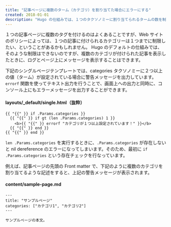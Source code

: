 ```yaml
---
title: "記事ページに複数のターム（カテゴリ）を割り当てた場合にエラーにする"
created: 2018-01-01
description: "Hugo の仕組みでは、１つのタクソノミーに割り当てられるタームの数を制限することはできません。ここでは、複数のタームを割り当ててしまった場合に、エラー表示を行う方法を紹介します。"
---
```


１つの記事ページに複数のタグを付けるのはよくあることですが、Web サイトのポリシーによっては、１つの記事に付けられるカテゴリーは１つまでに制限したい、ということがあるかもしれません。
Hugo のデフォルトの仕組みでは、そのような制限はできないのですが、複数のカテゴリが付けられた記事を表示したときに、ログとページ上にメッセージを表示することはできます。

下記のシングルページテンプレートでは、categories タクソノミーに２つ以上の値（ターム）が設定されている場合に警告メッセージを出力しています。
`errorf` 関数を使ってテキスト出力を行うことで、画面上への出力と同時に、コンソール上にもエラーメッセージを出力することができます。

#### layouts/_default/single.html（抜粋）

~~~
{{ "{{" }} if .Params.categories }}
  {{ "{{" }} if gt (len .Params.categories) 1 }}
    <b>{{ "{{" }} errorf "カテゴリが１つ以上設定されています！" }}</b>
  {{ "{{" }} end }}
{{ "{{" }} end }}
~~~

<div class="note">
<code>len .Params.categories</code> を実行するときに、<code>.Params.categories</code> が存在しないと nil dereference のエラーになってしまいます。そのため、最初に <code>if .Params.categories</code> という存在チェックを行なっています。
</div>

例えば、記事ページの先頭の Front matter で、下記のように複数のカテゴリを割り当てるような記述をすると、上記の警告メッセージが表示されます。

#### content/sample-page.md

~~~
---
title: "サンプルページ"
categories: ["カテゴリ1", "カテゴリ2"]
---

サンプルページの本文。
~~~

